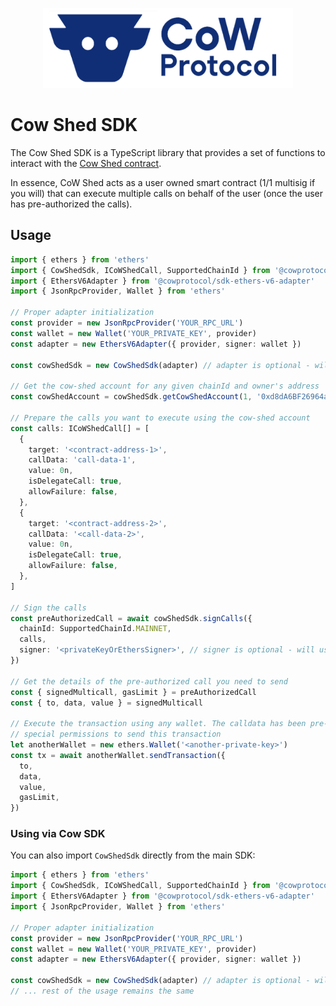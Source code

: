 <p align="center">
  <img width="400" src="https://github.com/cowprotocol/cow-sdk/raw/main/docs/images/CoW.png" />
</p>

# Cow Shed SDK

The Cow Shed SDK is a TypeScript library that provides a set of functions to interact with the [Cow Shed contract](https://github.com/cowdao-grants/cow-shed).

In essence, CoW Shed acts as a user owned smart contract (1/1 multisig if you will) that can execute multiple calls on behalf of the user (once the user has pre-authorized the calls).

## Usage

```ts
import { ethers } from 'ethers'
import { CowShedSdk, ICoWShedCall, SupportedChainId } from '@cowprotocol/cow-shed'
import { EthersV6Adapter } from '@cowprotocol/sdk-ethers-v6-adapter'
import { JsonRpcProvider, Wallet } from 'ethers'

// Proper adapter initialization
const provider = new JsonRpcProvider('YOUR_RPC_URL')
const wallet = new Wallet('YOUR_PRIVATE_KEY', provider)
const adapter = new EthersV6Adapter({ provider, signer: wallet })

const cowShedSdk = new CowShedSdk(adapter) // adapter is optional - will use global adapter if not provided

// Get the cow-shed account for any given chainId and owner's address
const cowShedAccount = cowShedSdk.getCowShedAccount(1, '0xd8dA6BF26964aF9D7eEd9e03E53415D37aA96045')

// Prepare the calls you want to execute using the cow-shed account
const calls: ICoWShedCall[] = [
  {
    target: '<contract-address-1>',
    callData: 'call-data-1',
    value: 0n,
    isDelegateCall: true,
    allowFailure: false,
  },
  {
    target: '<contract-address-2>',
    callData: '<call-data-2>',
    value: 0n,
    isDelegateCall: true,
    allowFailure: false,
  },
]

// Sign the calls
const preAuthorizedCall = await cowShedSdk.signCalls({
  chainId: SupportedChainId.MAINNET,
  calls,
  signer: '<privateKeyOrEthersSigner>', // signer is optional - will use global adapter's signer if not provided
})

// Get the details of the pre-authorized call you need to send
const { signedMulticall, gasLimit } = preAuthorizedCall
const { to, data, value } = signedMulticall

// Execute the transaction using any wallet. The calldata has been pre-authed, so you don't need any
// special permissions to send this transaction
let anotherWallet = new ethers.Wallet('<another-private-key>')
const tx = await anotherWallet.sendTransaction({
  to,
  data,
  value,
  gasLimit,
})
```

### Using via Cow SDK

You can also import `CowShedSdk` directly from the main SDK:

```ts
import { ethers } from 'ethers'
import { CowShedSdk, ICoWShedCall, SupportedChainId } from '@cowprotocol/cow-sdk'
import { EthersV6Adapter } from '@cowprotocol/sdk-ethers-v6-adapter'
import { JsonRpcProvider, Wallet } from 'ethers'

// Proper adapter initialization
const provider = new JsonRpcProvider('YOUR_RPC_URL')
const wallet = new Wallet('YOUR_PRIVATE_KEY', provider)
const adapter = new EthersV6Adapter({ provider, signer: wallet })

const cowShedSdk = new CowShedSdk(adapter) // adapter is optional - will use global adapter if not provided
// ... rest of the usage remains the same
```
